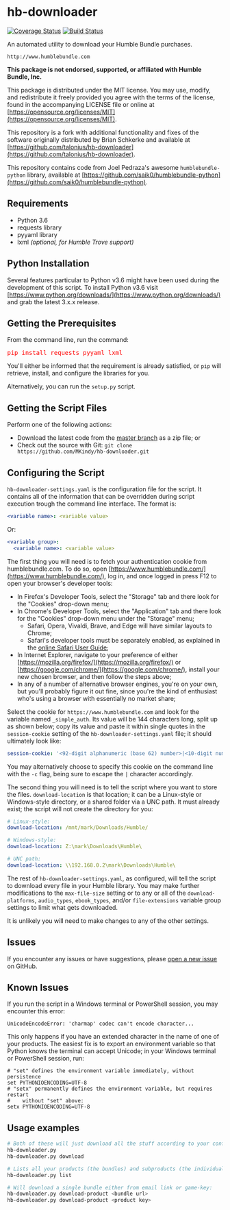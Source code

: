 # hb-downloader
[![Coverage Status](https://coveralls.io/repos/github/MKindy/hb-downloader/badge.svg)](https://coveralls.io/github/MKindy/hb-downloader)
[![Build Status](https://travis-ci.org/MKindy/hb-downloader.svg)](https://travis-ci.org/MKindy/hb-downloader)

An automated utility to download your Humble Bundle purchases.

    http://www.humblebundle.com

__This package is not endorsed, supported, or affiliated with Humble Bundle, Inc.__

This package is distributed under the MIT license. You may use, modify, and redistribute it freely provided you agree with the terms of the license, found in the accompanying LICENSE file or online at [https://opensource.org/licenses/MIT](https://opensource.org/licenses/MIT).

This repository is a fork with additional functionality and fixes of the software originally distributed by Brian Schkerke and available at [https://github.com/talonius/hb-downloader](https://github.com/talonius/hb-downloader).

This repository contains code from Joel Pedraza's awesome `humblebundle-python` library, available at [https://github.com/saik0/humblebundle-python](https://github.com/saik0/humblebundle-python).

## Requirements
* Python 3.6
* requests library
* pyyaml library
* lxml _(optional, for Humble Trove support)_

## Python Installation
Several features particular to Python v3.6 might have been used during the development of this script.  To install Python v3.6 visit [https://www.python.org/downloads/](https://www.python.org/downloads/) and grab the latest 3.x.x release.

## Getting the Prerequisites
From the command line, run the command:

<style>pre.red{color:red;}</style>
<style type="text/css">
.orange {
  color: orange;
}
</style>
<pre class="red">pip install requests pyyaml lxml</pre>

You'll either be informed that the requirement is already satisfied, or `pip` will retrieve, install, and configure the libraries for you.

Alternatively, you can run the `setup.py` script.

## Getting the Script Files
Perform one of the following actions:
* Download the latest code from the [master branch](https://github.com/MKindy/hb-downloader/archive/master.zip) as a zip file; or
* Check out the source with Git: `git clone https://github.com/MKindy/hb-downloader.git`

## Configuring the Script
`hb-downloader-settings.yaml` is the configuration file for the script.  It contains all of the information that can be overridden during script execution trough the command line interface. The format is:
```YAML
<variable name>: <variable value>
```

Or:
```YAML
<variable group>:
  <variable name>: <variable value>
```

The first thing you will need is to fetch your authentication cookie from humblebundle.com.  To do so, open [https://www.humblebundle.com/](https://www.humblebundle.com/), log in, and once logged in press F12 to open your browser's developer tools:
* In Firefox's Developer Tools, select the "Storage" tab and there look for the "Cookies" drop-down menu;
* In Chrome's Developer Tools, select the "Application" tab and there look for the "Cookies" drop-down menu under the "Storage" menu;
  * Safari, Opera, Vivaldi, Brave, and Edge will have similar layouts to Chrome;
  * Safari's developer tools must be separately enabled, as explained in the [online Safari User Guide](https://support.apple.com/guide/safari/use-the-developer-tools-in-the-develop-menu-sfri20948/mac);
* In Internet Explorer, navigate to your preference of either [https://mozilla.org/firefox/](https://mozilla.org/firefox/) or [https://google.com/chrome/](https://google.com/chrome/), install your new chosen browser, and then follow the steps above;
* In any of a number of alternative browser engines, you're on your own, but you'll probably figure it out fine, since you're the kind of enthusiast who's using a browser with essentially no market share;

Select the cookie for `https://www.humblebundle.com` and look for the variable named `_simple_auth`. Its value will be 144 characters long, split up as shown below; copy its value and paste it within single quotes in the `session-cookie` setting of the `hb-downloader-settings.yaml` file; it should ultimately look like:
```YAML
session-cookie: '<92-digit alphanumeric (base 62) number>|<10-digit number>|<40-digit hex number>'
```

You may alternatively choose to specify this cookie on the command line with the `-c` flag, being sure to escape the `|` character accordingly.

The second thing you will need is to tell the script where you want to store the files.  `download-location` is that location; it can be a Linux-style or Windows-style directory, or a shared folder via a UNC path.  It must already exist; the script will not create the directory for you:
```YAML
# Linux-style:
download-location: /mnt/mark/Downloads/Humble/

# Windows-style:
download-location: Z:\mark\Downloads\Humble\

# UNC path:
download-location: \\192.168.0.2\mark\Downloads\Humble\
```

The rest of `hb-downloader-settings.yaml`, as configured, will tell the script to download every file in your Humble library. You may make further modifications to the `max-file-size` setting or to any or all of the `download-platforms`, `audio_types`, `ebook_types`, and/or `file-extensions` variable group settings to limit what gets downloaded.

It is unlikely you will need to make changes to any of the other settings.

## Issues
If you encounter any issues or have suggestions, please [open a new issue](https://github.com/MKindy/hb-downloader/issues) on GitHub.

## Known Issues
If you run the script in a Windows terminal or PowerShell session, you may encounter this error:
```
UnicodeEncodeError: 'charmap' codec can't encode character...
```

This only happens if you have an extended character in the name of one of your products.  The easiest fix is to export an environment variable so that Python knows the terminal can accept Unicode; in your Windows terminal or PowerShell session, run:
```T
# "set" defines the environment variable immediately, without persistence
set PYTHONIOENCODING=UTF-8
# "setx" permanently defines the environment variable, but requires restart
#    without "set" above:
setx PYTHONIOENCODING=UTF-8
```

## Usage examples
```sh
# Both of these will just download all the stuff according to your config files:
hb-downloader.py
hb-downloader.py download

# Lists all your products (the bundles) and subproducts (the individual titles):
hb-downloader.py list

# Will download a single bundle either from email link or game-key:
hb-downloader.py download-product <bundle url>
hb-downloader.py download-product <product key>
```
